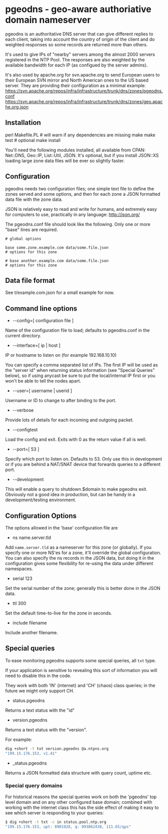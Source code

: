 # pgeodns - geo-aware authoriative domain nameserver

pgeodns is an authoritative DNS server that can give different replies
to each client, taking into account the country of origin of the
client and do weighted responses so some records are returned more
than others.

It's used to give IPs of "nearby" servers among the almost 2000
servers registered in the NTP Pool.  The responses are also weighted
by the available bandwidth for each IP (as configued by the server
admins).

It's also used by apache.org for svn.apache.org to send European users
to their European SVN mirror and North American ones to the US based
server. They are providing their configuration as a minimal example:
https://svn.apache.org/repos/infra/infrastructure/trunk/dns/zones/pgeodns.conf
https://svn.apache.org/repos/infra/infrastructure/trunk/dns/zones/geo.apache.org.json

## Installation

   perl Makefile.PL  # will warn if any dependencies are missing
   make 
   make test         # optional
   make install

You'll need the following modules installed, all available from CPAN:
Net::DNS, Geo::IP, List::Util, JSON.  It's optional, but if you
install JSON::XS loading large zone data files will be ever so
slightly faster.

## Configuration

pgeodns needs two configuration files; one simple text file to define
the zones served and some options, and then for each zone a JSON
formatted data file with the zone data.

JSON is relatively easy to read and write for humans, and extremely
easy for computers to use, practically in any language: http://json.org/

The pgeodns.conf file should look like the following.  Only one or
more "base" lines are required.

    # global options

    base some.zone.example.com data/some.file.json
    # options for this zone

    # base another.example.com data/some.file.json
    # options for this zone

## Data file format

See t/example.com.json for a small example for now.


## Command line options

* --config=[ configuration file ]

Name of the configuration file to load; defaults to pgeodns.conf in
the current directory.

* --interface=[ ip | host ]

IP or hostname to listen on (for example 192.168.10.10)

You can specify a comma separated list of IPs. The first IP will be used as the
"server id" when returning status information (see "Special Queries" below), so
if using anycast be sure to put the local/internal IP first or you won't be able
to tell the nodes apart.

* --user=[ username | userid ]

Username or ID to change to after binding to the port.

* --verbose

Provide lots of details for each incoming and outgoing packet.

* --configtest

Load the config and exit.  Exits with 0 as the return value if all is
well.

* --port=[ 53 ]

Specify which port to listen on. Defaults to 53. Only use this in
development or if you are behind a NAT/SNAT device that forwards
queries to a different port.

* --development

This will enable a query to shutdown.$domain to make pgeodns
exit. Obviously not a good idea in production, but can be handy in a
development/testing environment.


## Configuration Options

The options allowed in the 'base' configuration file are

* ns name.server.tld

Add `name.server.tld` as a nameserver for this zone (or globally).  If
you specify one or more NS'es for a zone, it'll override the global
configuration.  You can also specify the ns records in the JSON data,
but doing it in the configuration gives some flexibility for re-using
the data under different namespaces.

* serial 123

Set the serial number of the zone; generally this is better done in
the JSON data.

* ttl 300

Set the default time-to-live for the zone in seconds.

* include filename

Include another filename.

## Special queries

To ease monitoring pgeodns supports some special queries, all `txt` type.

If your application is sensitive to revealing this sort of information you
will need to disable this in the code.

They work with both 'IN' (internet) and 'CH' (chaos) class queries; in the 
future we might only support CH.

* status.pgeodns

Returns a text status with the "id"

* version.pgeodns

Returns a text status with the "version".

For example:

```sh
dig +short -t txt version.pgeodns @a.ntpns.org
"199.15.176.153, v1.41"
```

* _status.pgeodns

Returns a JSON formatted data structure with query count, uptime etc.

### Special query domains

For historical reasons the special queries work on both the 'pgeodns' top level 
domain and on any other configured base domain; combined with working with the
internet class this has the side effect of making it easy to see which server
is responding to your queries:

```sh
$ dig +short -t txt -c in status.pool.ntp.org 
"199.15.176.153, upt: 8901928, q: 993862438, 111.65/qps"
```
